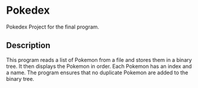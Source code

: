 # Pokedex
Pokedex Project for the final program.

## Description
This program reads a list of Pokemon from a file and stores them in a binary tree. It then displays the Pokemon in order. Each Pokemon has an index and a name. The program ensures that no duplicate Pokemon are added to the binary tree.

